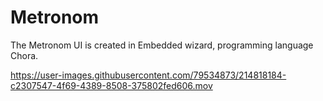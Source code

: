 # Metronom
The Metronom UI is created in Embedded wizard, programming language Chora.




https://user-images.githubusercontent.com/79534873/214818184-c2307547-4f69-4389-8508-375802fed606.mov


